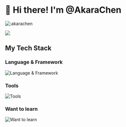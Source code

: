 # 👋 Hi there! I'm @AkaraChen

![:akarachen](https://count.getloli.com/get/@akarachen)

![](https://github-readme-stats.vercel.app/api?username=akarachen)

## My Tech Stack

### Language & Framework

![Language & Framework](https://skillicons.dev/icons?i=ts,go,css,py,vue,nuxtjs,react,nextjs,lit,tailwind,bootstrap)

### Tools

![Tools](https://skillicons.dev/icons?i=vscode,vite,rollup,webpack,nodejs,mysql,git,jest,vercel,cloudflare,github)

### Want to learn

![Want to learn](https://skillicons.dev/icons?i=rust,apollo,cpp,deno,docker,graphql,kubernetes,nginx,reactivex,regex,tauri)
